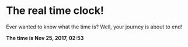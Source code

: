 # The real time clock!

Ever wanted to know what the time is? Well, your journey is about to end!

**The time is Nov 25, 2017, 02:53**